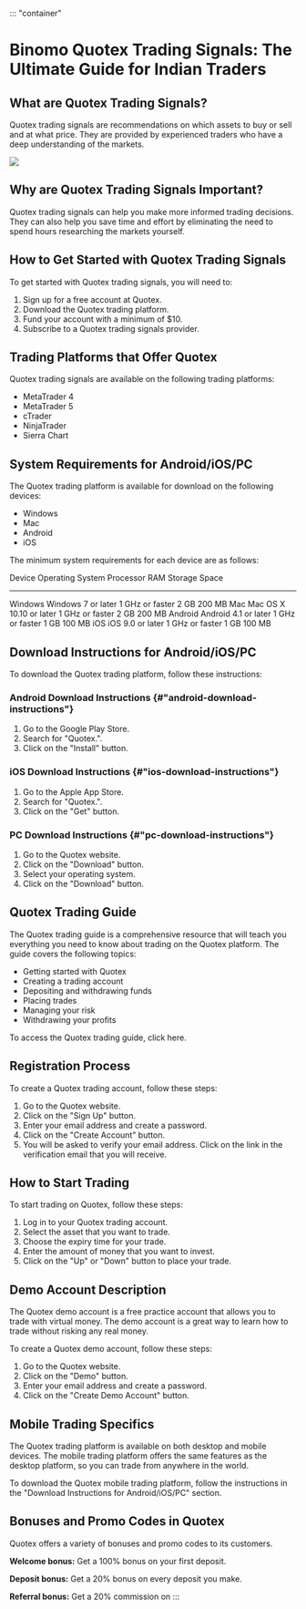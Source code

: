 ::: \"container\"
# Binomo Quotex Trading Signals: The Ultimate Guide for Indian Traders

## What are Quotex Trading Signals?

Quotex trading signals are recommendations on which assets to buy or
sell and at what price. They are provided by experienced traders who
have a deep understanding of the markets.

[![](https://static.quotex.io/files/8_en/300_250.jpg)](https://traff.sbs/brokerqxsignupf)

## Why are Quotex Trading Signals Important?

Quotex trading signals can help you make more informed trading
decisions. They can also help you save time and effort by eliminating
the need to spend hours researching the markets yourself.

## How to Get Started with Quotex Trading Signals

To get started with Quotex trading signals, you will need to:

1.  Sign up for a free account at Quotex.
2.  Download the Quotex trading platform.
3.  Fund your account with a minimum of \$10.
4.  Subscribe to a Quotex trading signals provider.

## Trading Platforms that Offer Quotex

Quotex trading signals are available on the following trading platforms:

-   MetaTrader 4
-   MetaTrader 5
-   cTrader
-   NinjaTrader
-   Sierra Chart

## System Requirements for Android/iOS/PC

The Quotex trading platform is available for download on the following
devices:

-   Windows
-   Mac
-   Android
-   iOS

The minimum system requirements for each device are as follows:

  Device    Operating System          Processor         RAM    Storage Space
  --------- ------------------------- ----------------- ------ ---------------
  Windows   Windows 7 or later        1 GHz or faster   2 GB   200 MB
  Mac       Mac OS X 10.10 or later   1 GHz or faster   2 GB   200 MB
  Android   Android 4.1 or later      1 GHz or faster   1 GB   100 MB
  iOS       iOS 9.0 or later          1 GHz or faster   1 GB   100 MB

## Download Instructions for Android/iOS/PC

To download the Quotex trading platform, follow these instructions:

### Android Download Instructions {#"android-download-instructions"}

1.  Go to the Google Play Store.
2.  Search for "Quotex.".
3.  Click on the "Install" button.

### iOS Download Instructions {#"ios-download-instructions"}

1.  Go to the Apple App Store.
2.  Search for "Quotex.".
3.  Click on the "Get" button.

### PC Download Instructions {#"pc-download-instructions"}

1.  Go to the Quotex website.
2.  Click on the "Download" button.
3.  Select your operating system.
4.  Click on the "Download" button.

## Quotex Trading Guide

The Quotex trading guide is a comprehensive resource that will teach you
everything you need to know about trading on the Quotex platform. The
guide covers the following topics:

-   Getting started with Quotex
-   Creating a trading account
-   Depositing and withdrawing funds
-   Placing trades
-   Managing your risk
-   Withdrawing your profits

To access the Quotex trading guide, click here.

## Registration Process

To create a Quotex trading account, follow these steps:

1.  Go to the Quotex website.
2.  Click on the "Sign Up" button.
3.  Enter your email address and create a password.
4.  Click on the "Create Account" button.
5.  You will be asked to verify your email address. Click on the link in
    the verification email that you will receive.

## How to Start Trading

To start trading on Quotex, follow these steps:

1.  Log in to your Quotex trading account.
2.  Select the asset that you want to trade.
3.  Choose the expiry time for your trade.
4.  Enter the amount of money that you want to invest.
5.  Click on the "Up" or "Down" button to place your trade.

## Demo Account Description

The Quotex demo account is a free practice account that allows you to
trade with virtual money. The demo account is a great way to learn how
to trade without risking any real money.

To create a Quotex demo account, follow these steps:

1.  Go to the Quotex website.
2.  Click on the "Demo" button.
3.  Enter your email address and create a password.
4.  Click on the "Create Demo Account" button.

## Mobile Trading Specifics

The Quotex trading platform is available on both desktop and mobile
devices. The mobile trading platform offers the same features as the
desktop platform, so you can trade from anywhere in the world.

To download the Quotex mobile trading platform, follow the instructions
in the "Download Instructions for Android/iOS/PC" section.

## Bonuses and Promo Codes in Quotex

Quotex offers a variety of bonuses and promo codes to its customers.

**Welcome bonus:** Get a 100% bonus on your first deposit.

**Deposit bonus:** Get a 20% bonus on every deposit you make.

**Referral bonus:** Get a 20% commission on
:::

